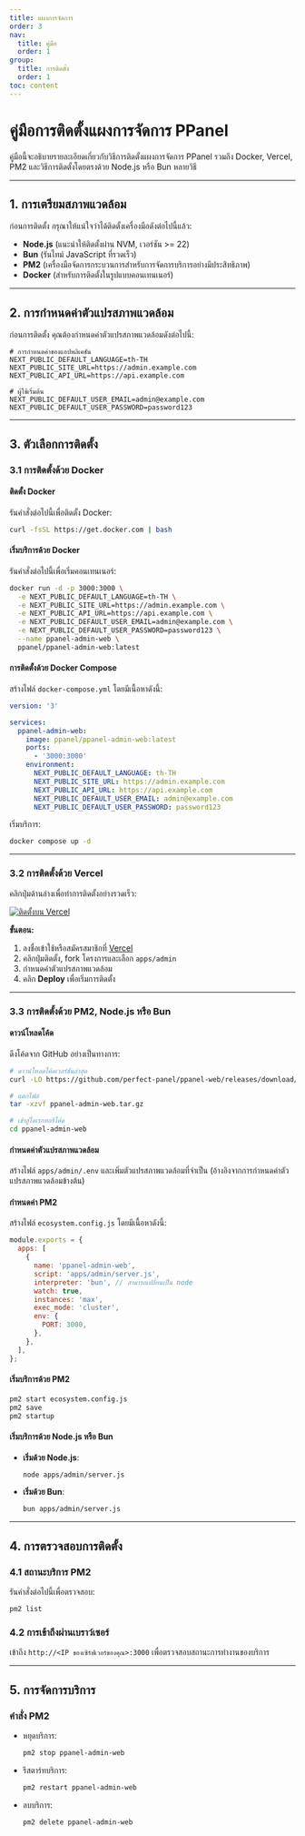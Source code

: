 ```yaml
---
title: แผงการจัดการ
order: 3
nav:
  title: คู่มือ
  order: 1
group:
  title: การติดตั้ง
  order: 1
toc: content
---
```


# **คู่มือการติดตั้งแผงการจัดการ PPanel**

คู่มือนี้จะอธิบายรายละเอียดเกี่ยวกับวิธีการติดตั้งแผงการจัดการ PPanel รวมถึง Docker, Vercel, PM2 และวิธีการติดตั้งโดยตรงด้วย Node.js หรือ Bun หลายวิธี

---

## **1. การเตรียมสภาพแวดล้อม**

ก่อนการติดตั้ง กรุณาให้แน่ใจว่าได้ติดตั้งเครื่องมือดังต่อไปนี้แล้ว:

- **Node.js** (แนะนำให้ติดตั้งผ่าน NVM, เวอร์ชัน >= 22)
- **Bun** (รันไทม์ JavaScript ที่รวดเร็ว)
- **PM2** (เครื่องมือจัดการกระบวนการสำหรับการจัดการบริการอย่างมีประสิทธิภาพ)
- **Docker** (สำหรับการติดตั้งในรูปแบบคอนเทนเนอร์)

---

## **2. การกำหนดค่าตัวแปรสภาพแวดล้อม**

ก่อนการติดตั้ง คุณต้องกำหนดค่าตัวแปรสภาพแวดล้อมดังต่อไปนี้:

```env
# การกำหนดค่าของแอปพลิเคชัน
NEXT_PUBLIC_DEFAULT_LANGUAGE=th-TH
NEXT_PUBLIC_SITE_URL=https://admin.example.com
NEXT_PUBLIC_API_URL=https://api.example.com

# ผู้ใช้เริ่มต้น
NEXT_PUBLIC_DEFAULT_USER_EMAIL=admin@example.com
NEXT_PUBLIC_DEFAULT_USER_PASSWORD=password123
```

---

## **3. ตัวเลือกการติดตั้ง**

### **3.1 การติดตั้งด้วย Docker**

#### ติดตั้ง Docker

รันคำสั่งต่อไปนี้เพื่อติดตั้ง Docker:

```bash
curl -fsSL https://get.docker.com | bash
```

#### เริ่มบริการด้วย Docker

รันคำสั่งต่อไปนี้เพื่อเริ่มคอนเทนเนอร์:

```bash
docker run -d -p 3000:3000 \
  -e NEXT_PUBLIC_DEFAULT_LANGUAGE=th-TH \
  -e NEXT_PUBLIC_SITE_URL=https://admin.example.com \
  -e NEXT_PUBLIC_API_URL=https://api.example.com \
  -e NEXT_PUBLIC_DEFAULT_USER_EMAIL=admin@example.com \
  -e NEXT_PUBLIC_DEFAULT_USER_PASSWORD=password123 \
  --name ppanel-admin-web \
  ppanel/ppanel-admin-web:latest
```

#### การติดตั้งด้วย Docker Compose

สร้างไฟล์ `docker-compose.yml` โดยมีเนื้อหาดังนี้:

```yaml
version: '3'

services:
  ppanel-admin-web:
    image: ppanel/ppanel-admin-web:latest
    ports:
      - '3000:3000'
    environment:
      NEXT_PUBLIC_DEFAULT_LANGUAGE: th-TH
      NEXT_PUBLIC_SITE_URL: https://admin.example.com
      NEXT_PUBLIC_API_URL: https://api.example.com
      NEXT_PUBLIC_DEFAULT_USER_EMAIL: admin@example.com
      NEXT_PUBLIC_DEFAULT_USER_PASSWORD: password123
```

เริ่มบริการ:

```bash
docker compose up -d
```

---

### **3.2 การติดตั้งด้วย Vercel**

คลิกปุ่มด้านล่างเพื่อทำการติดตั้งอย่างรวดเร็ว:

[![ติดตั้งบน Vercel](https://vercel.com/button)](https://vercel.com/new/clone?demo-description=PPanel%20is%20a%20pure%2C%20professional%2C%20and%20perfect%20open-source%20proxy%20panel%20tool%2C%20designed%20to%20be%20your%20ideal%20choice%20for%20learning%20and%20practical%20use&demo-image=https%3A%2F%2Furlscan.io%2Fliveshot%2F%3Fwidth%3D1920%26height%3D1080%26url%3Dhttps%3A%2F%2Fadmin.ppanel.dev&demo-title=PPanel%20Admin%20Web&demo-url=https%3A%2F%2Fadmin.ppanel.dev%2F&from=.&project-name=ppanel-admin-web&repository-name=ppanel-web&repository-url=https%3A%2F%2Fgithub.com%2Fperfect-panel%2Fppanel-web&root-directory=apps%2Fadmin&skippable-integrations=1)

**ขั้นตอน:**

1. ลงชื่อเข้าใช้หรือสมัครสมาชิกที่ [Vercel](https://vercel.com/)
2. คลิกปุ่มติดตั้ง, fork โครงการและเลือก `apps/admin`
3. กำหนดค่าตัวแปรสภาพแวดล้อม
4. คลิก **Deploy** เพื่อเริ่มการติดตั้ง

---

### **3.3 การติดตั้งด้วย PM2, Node.js หรือ Bun**

#### ดาวน์โหลดโค้ด

ดึงโค้ดจาก GitHub อย่างเป็นทางการ:

```bash
# ดาวน์โหลดโค้ดเวอร์ชันล่าสุด
curl -LO https://github.com/perfect-panel/ppanel-web/releases/download/v1.0.0/ppanel-admin-web.tar.gz

# แตกไฟล์
tar -xzvf ppanel-admin-web.tar.gz

# เข้าสู่ไดเรกทอรีโค้ด
cd ppanel-admin-web
```

#### กำหนดค่าตัวแปรสภาพแวดล้อม

สร้างไฟล์ `apps/admin/.env` และเพิ่มตัวแปรสภาพแวดล้อมที่จำเป็น (อ้างอิงจากการกำหนดค่าตัวแปรสภาพแวดล้อมข้างต้น)

#### กำหนดค่า PM2

สร้างไฟล์ `ecosystem.config.js` โดยมีเนื้อหาดังนี้:

```javascript
module.exports = {
  apps: [
    {
      name: 'ppanel-admin-web',
      script: 'apps/admin/server.js',
      interpreter: 'bun', // สามารถเปลี่ยนเป็น node
      watch: true,
      instances: 'max',
      exec_mode: 'cluster',
      env: {
        PORT: 3000,
      },
    },
  ],
};
```

#### เริ่มบริการด้วย PM2

```bash
pm2 start ecosystem.config.js
pm2 save
pm2 startup
```

#### เริ่มบริการด้วย Node.js หรือ Bun

- **เริ่มด้วย Node.js**:
  ```bash
  node apps/admin/server.js
  ```
- **เริ่มด้วย Bun**:
  ```bash
  bun apps/admin/server.js
  ```

---

## **4. การตรวจสอบการติดตั้ง**

### **4.1 สถานะบริการ PM2**

รันคำสั่งต่อไปนี้เพื่อตรวจสอบ:

```bash
pm2 list
```

### **4.2 การเข้าถึงผ่านเบราว์เซอร์**

เข้าถึง `http://<IP ของเซิร์ฟเวอร์ของคุณ>:3000` เพื่อตรวจสอบสถานะการทำงานของบริการ

---

## **5. การจัดการบริการ**

### **คำสั่ง PM2**

- หยุดบริการ:
  ```bash
  pm2 stop ppanel-admin-web
  ```
- รีสตาร์ทบริการ:
  ```bash
  pm2 restart ppanel-admin-web
  ```
- ลบบริการ:
  ```bash
  pm2 delete ppanel-admin-web
  ```
